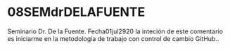 # 08SEMdrDELAFUENTE
Seminario Dr. De la Fuente. Fecha01jul2920
la inteción de este comentario es iniciarme en la metodología de trabajo con control de cambio GitHub..